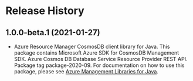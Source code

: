 # Release History

## 1.0.0-beta.1 (2021-01-27)

- Azure Resource Manager CosmosDB client library for Java. This package contains Microsoft Azure SDK for CosmosDB Management SDK. Azure Cosmos DB Database Service Resource Provider REST API. Package tag package-2020-09. For documentation on how to use this package, please see [Azure Management Libraries for Java](https://aka.ms/azsdk/java/mgmt).
